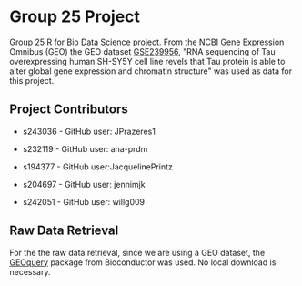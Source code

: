 # Group 25 Project

Group 25 R for Bio Data Science project. From the NCBI Gene Expression Omnibus (GEO) the GEO dataset [GSE239956](https://www.ncbi.nlm.nih.gov/geo/query/acc.cgi?acc=GSE239956), "RNA sequencing of Tau overexpressing human SH-SY5Y cell line revels that Tau protein is able to alter global gene expression and chromatin structure" was used as data for this project.

## Project Contributors

-   s243036 - GitHub user: JPrazeres1

-   s232119 - GitHub user: ana-prdm

-   s194377 - GitHub user:JacquelinePrintz

-   s204697 - GitHub user: jennimjk

-   s242051 - GitHub user: willg009

## Raw Data Retrieval

For the the raw data retrieval, since we are using a GEO dataset, the [GEOquery](https://bioconductor.org/packages/release/bioc/html/GEOquery.html) package from Bioconductor was used. No local download is necessary. 
